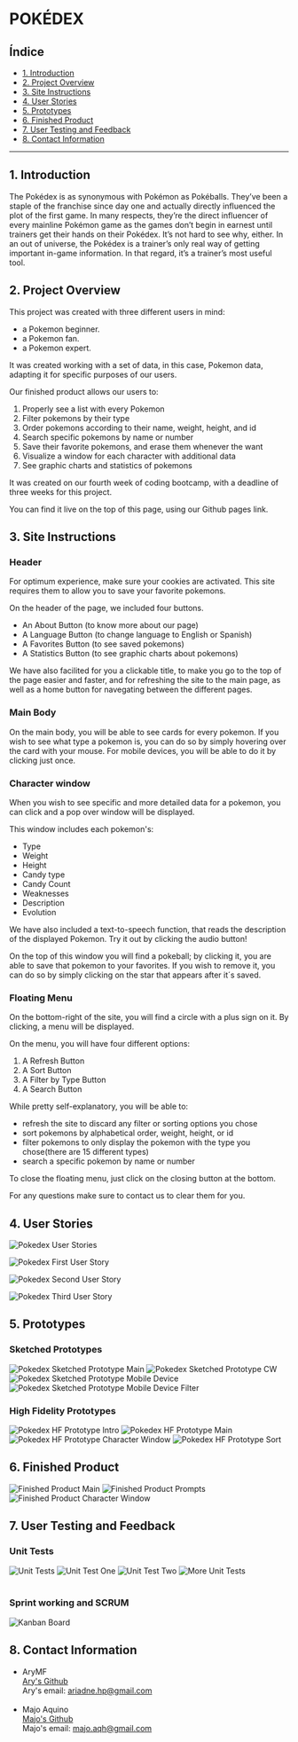 # POKÉDEX

## Índice

* [1. Introduction](#1-introduction)
* [2. Project Overview ](#2-project-overview)
* [3. Site Instructions](#3-site-instructions)
* [4. User Stories](#4-user-stories)
* [5. Prototypes](#5-prototypes)
* [6. Finished Product](#7-finished-product)
* [7. User Testing and Feedback](#6-user-testing-and-feedback)
* [8. Contact Information](#7-contact-information)


***

## 1. Introduction
The Pokédex is as synonymous with Pokémon as Pokéballs. They’ve been a staple of the franchise since day one and actually directly influenced the plot of the first game. In many respects, they’re the direct influencer of every mainline Pokémon game as the games don’t begin in earnest until trainers get their hands on their Pokédex. It’s not hard to see why, either. In an out of universe, the Pokédex is a trainer’s only real way of getting important in-game information. In that regard, it’s a trainer’s most useful tool.

## 2. Project Overview 

This project was created with three different users in mind:
* a Pokemon beginner.
* a Pokemon fan.
* a Pokemon expert.

It was created working with a set of data, in this case, Pokemon data, adapting it for specific purposes of our users.

Our finished product allows our users to:
1. Properly see a list with every Pokemon
2. Filter pokemons by their type
3. Order pokemons according to their name, weight, height, and id
4. Search specific pokemons by name or number
5. Save their favorite pokemons, and erase them whenever the want
6. Visualize a window for each character with additional data
7. See graphic charts and statistics of pokemons

It was created on our fourth week of coding bootcamp, with a deadline of three weeks for this project.

You can find it live on the top of this page, using our Github pages link.


## 3. Site Instructions 

### Header

For optimum experience, make sure your cookies are activated. This site requires them to allow you to save your favorite pokemons.

On the header of the page, we included four buttons.
* An About Button (to know more about our page)
* A Language Button (to change language to English or Spanish) 
* A Favorites Button (to see saved pokemons)
* A Statistics Button (to see graphic charts about pokemons)

We have also facilited for you a clickable title, to make you go to the top of the page easier and faster, and for refreshing the site to the main page, as well as a home button for navegating between the different pages.

### Main Body

On the main body, you will be able to see cards for every pokemon. If you wish to see what type a pokemon is, you can do so by simply hovering over the card with your mouse. For mobile devices, you will be able to do it by clicking just once. 

### Character window

When you wish to see specific and more detailed data for a pokemon, you can click and a pop over window will be displayed. 

This window includes each pokemon's:
* Type
* Weight
* Height 
* Candy type
* Candy Count
* Weaknesses
* Description
* Evolution

We have also included a text-to-speech function, that reads the description of the displayed Pokemon. Try it out by clicking the audio button!

On the top of this window you will find a pokeball; by clicking it, you are able to save that pokemon to your favorites. If you wish to remove it, you can do so by simply clicking on the star that appears after it´s saved.

### Floating Menu

On the bottom-right of the site, you will find a circle with a plus sign on it. By clicking, a menu will be displayed. 

On the menu, you will have four different options:
1. A Refresh Button
2. A Sort Button
3. A Filter by Type Button
4. A Search Button

While pretty self-explanatory, you will be able to:
- refresh the site to discard any filter or sorting options you chose
- sort pokemons by alphabetical order, weight, height, or id
- filter pokemons to only display the pokemon with the type you chose(there are 15 different types)
- search a specific pokemon by name or number

To close the floating menu, just click on the closing button at the bottom.

For any questions make sure to contact us to clear them for you.

## 4. User Stories

![Pokedex User Stories](src/image/readme/userStories.png)

![Pokedex First User Story](src/image/readme/firstUserStory.png)

![Pokedex Second User Story](src/image/readme/secondUserStory.png)

![Pokedex Third User Story](src/image/readme/thirdUserStory.png)

## 5. Prototypes

### Sketched Prototypes

![Pokedex Sketched Prototype Main](src/image/readme/prototipoSketchMain.png)
![Pokedex Sketched Prototype CW](src/image/readme/sketchedPrototype.png)
![Pokedex Sketched Prototype Mobile Device](src/image/readme/prototipoCW.png)
![Pokedex Sketched Prototype Mobile Device Filter](src/image/readme/prototipoFilterBy.png)

### High Fidelity Prototypes
![Pokedex HF Prototype Intro](src/image/readme/introPrototype.jpeg)
![Pokedex HF Prototype Main](src/image/readme/prototypeFirstPage.png)
![Pokedex HF Prototype Character Window](src/image/readme/prototypeCharacterWindow.png)
![Pokedex HF Prototype Sort](src/image/readme/pokedexSortPrototype.png)


## 6. Finished Product
![Finished Product Main](src/image/readme/finishedProductss.png)
![Finished Product Prompts](src/image/readme/finishedProductPromptss.png)
![Finished Product Character Window](src/image/readme/ssLiveSiteCardandWindow.png)

## 7. User Testing and Feedback

### Unit Tests 

![Unit Tests](src/image/readme/unitTests.png)
![Unit Test One](src/image/readme/unitTestOne.png)
![Unit Test Two](src/image/readme/unitTestTwo.png)
![More Unit Tests](src/image/readme/moreUnitTests.png)
<br><br>

### Sprint working and SCRUM

![Kanban Board](src/image/readme/sprintPlanningBoard.jpeg)




## 8. Contact Information 

- AryMF <br>
[Ary's Github](https://github.com/AryMF) <br>
Ary's email: ariadne.hp@gmail.com <br><br>
- Majo Aquino <br>
[Majo's Github](https://github.com/majoaquino99)<br>
Majo's email: majo.aqh@gmail.com




















